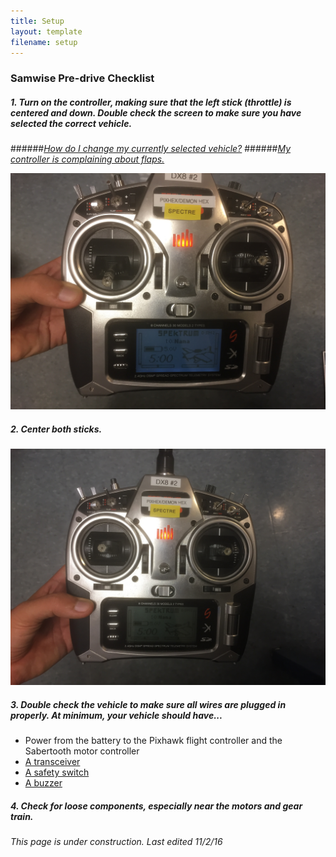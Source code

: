 ```yaml
---
title: Setup
layout: template
filename: setup 
--- 
```


### Samwise Pre-drive Checklist

##### 1. Turn on the controller, making sure that the left stick (throttle) is centered and down. Double check the screen to make sure you have selected the correct vehicle.
######*[How do I change my currently selected vehicle?](https://drive.google.com/file/d/0B6cEozG9ml5MSk1rZzdiLUs0TVE/view?usp=sharing)*
######*[My controller is complaining about flaps.](https://drive.google.com/file/d/0B6cEozG9ml5MSk1rZzdiLUs0TVE/view?usp=sharing)*

![Trans1](images/Transmitter1.JPG)

##### 2. Center both sticks.

![Trans2](images/Transmitter2.JPG)

##### 3. Double check the vehicle to make sure all wires are plugged in properly. At minimum, your vehicle should have...
- Power from the battery to the Pixhawk flight controller and the Sabertooth motor controller
- [A transceiver]()
- [A safety switch](olinrobotics.github.io/images/Switch.png)
- [A buzzer]()

##### 4. Check for loose components, especially near the motors and gear train.

*This page is under construction. Last edited 11/2/16*
